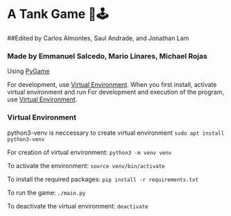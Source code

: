 # A Tank Game 👾🕹️

##Edited by Carlos Almontes, Saul Andrade, and Jonathan Lam
### Made by Emmanuel Salcedo, Mario Linares, Michael Rojas

Using [PyGame](https://github.com/pygame/pygame)

For development, use [Virtual Environment](https://docs.python.org/3/library/venv.html).
When you first install, activate virtual environment and run 
For development and execution of the program, use [Virtual Environment](https://docs.python.org/3/library/venv.html).

### Virtual Environment

python3-venv is neccessary to create virtual environment 
`sudo apt install python3-venv`

For creation of virtual environment:
`python3 -m venv venv` 

To activate the environment:
`source venv/bin/activate`

To install the required packages:
`pip install -r requirements.txt`

To run the game:
`./main.py`

To deactivate the virtual environment:
`deactivate`

